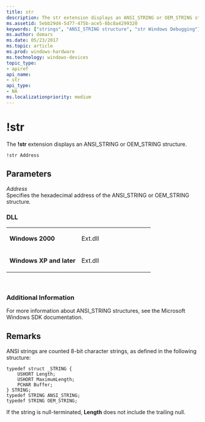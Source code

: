 ```yaml
---
title: str
description: The str extension displays an ANSI_STRING or OEM_STRING structure.
ms.assetid: 5ebb29d4-5d77-475b-ace5-8bc8a4299320
keywords: ["strings", "ANSI_STRING structure", "str Windows Debugging"]
ms.author: domars
ms.date: 05/23/2017
ms.topic: article
ms.prod: windows-hardware
ms.technology: windows-devices
topic_type:
- apiref
api_name:
- str
api_type:
- NA
ms.localizationpriority: medium
---
```


# !str


The **!str** extension displays an ANSI\_STRING or OEM\_STRING structure.

```
!str Address
```

## <span id="ddk__str_dbg"></span><span id="DDK__STR_DBG"></span>Parameters


<span id="_______Address______"></span><span id="_______address______"></span><span id="_______ADDRESS______"></span> *Address*   
Specifies the hexadecimal address of the ANSI\_STRING or OEM\_STRING structure.

### <span id="DLL"></span><span id="dll"></span>DLL

<table>
<colgroup>
<col width="50%" />
<col width="50%" />
</colgroup>
<tbody>
<tr class="odd">
<td align="left"><p><strong>Windows 2000</strong></p></td>
<td align="left"><p>Ext.dll</p></td>
</tr>
<tr class="even">
<td align="left"><p><strong>Windows XP and later</strong></p></td>
<td align="left"><p>Ext.dll</p></td>
</tr>
</tbody>
</table>

 

### <span id="Additional_Information"></span><span id="additional_information"></span><span id="ADDITIONAL_INFORMATION"></span>Additional Information

For more information about ANSI\_STRING structures, see the Microsoft Windows SDK documentation.

Remarks
-------

ANSI strings are counted 8-bit character strings, as defined in the following structure:

```
typedef struct _STRING {
    USHORT Length;
    USHORT MaximumLength;
    PCHAR Buffer;
} STRING;
typedef STRING ANSI_STRING;
typedef STRING OEM_STRING;
```

If the string is null-terminated, **Length** does not include the trailing null.

 

 





